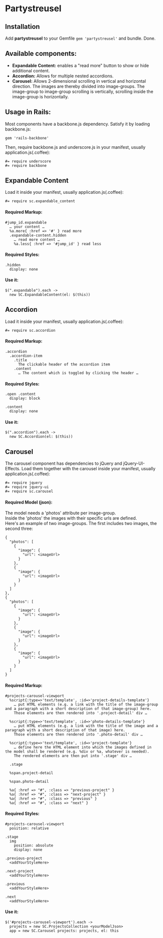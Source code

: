 # Partystreusel

## Installation
Add **partystreusel** to your Gemfile `gem 'partystreusel'` and bundle. Done.

## Available components:
  * **Expandable Content:** enables a "read more" button to show or hide additional content.
  * **Accordion:** Allows for multiple nested accordions.
  * **Carousel:** Allows 2-dimensional scrolling in vertical and horizontal direction. The images are thereby divided into image-groups. The image-group to image-group scrolling is vertically, scrolling inside the image-group is horizontally.

## Usage in Rails:
Most components have a backbone.js dependency. Satisfy it by loading backbone.js:

    gem 'rails-backbone'

Then, require backbone.js and underscore.js in your manifest, usually application.js(.coffee):

    #= require underscore
    #= require backbone

## Expandable Content

Load it inside your manifest, usually application.js(.coffee):

    #= require sc.expandable_content

#### Required Markup:

    #jump_id.expandable
      … your content …
      %a.more{ :href => '#' } read more
      .expandable-content.hidden
        … read more content …
        %a.less{ :href => '#jump_id' } read less

#### Required Styles:

    .hidden
      display: none

#### Use it:

    $(".expandable").each ->
      new SC.ExpandableContent(el: $(this))

## Accordion

Load it inside your manifest, usually application.js(.coffee):

    #= require sc.accordion

#### Required Markup:

    .accordion
      .accordion-item
        .title
          The clickable header of the accordion item
        .content
          … The content which is toggled by clicking the header …

#### Required Styles:

    .open .content
      display: block

    .content
      display: none

#### Use it:

    $(".accordion").each ->
      new SC.Accordion(el: $(this))

## Carousel

The carousel component has dependencies to jQuery and jQuery-UI-Effects.
Load them together with the carousel inside your manifest, usually application.js(.coffee):

    #= require jquery
    #= require jquery-ui
    #= require sc.carousel

#### Required Model (json):

The model needs a 'photos' attribute per image-group.<br />
Inside the 'photos' the images with their specific urls are defined.<br />
Here's an example of two image-groups. The first includes two images, the second three:

    {
      "photos": [
        {
          "image": {
            "url": <imageUrl>
          }
        }, 
        {
          "image": {
            "url": <imageUrl>
          }
        }
      ]
    }, 
    {
      "photos": [
        {
          "image": {
            "url": <imageUrl>
          }
        }, 
        {
          "image": {
            "url": <imageUrl>
          }
        },
        {
          "image": {
            "url": <imageUrl>
          }
        }
      ]
    }

#### Required Markup:

    #projects-carousel-viewport
      %script{:type=>'text/template', :id=>'project-details-template'}
        … put HTML elements (e.g. a link with the title of the image-group and a paragraph with a short description of that image-group) here.
        Those elements are then rendered into '.project-detail' div …

      %script{:type=>'text/template', :id=>'photo-details-template'}
        … put HTML elements (e.g. a link with the title of the image and a paragraph with a short description of that image) here.
        Those elements are then rendered into '.photo-detail' div …

      %script{:type=>'text/template', :id=>'project-template'}
        … define here the HTML element into which the images defined in the model shall be rendered (e.g. %div or %a, whatever is needed).
        The rendered elements are then put into '.stage' div …

      .stage
      
      %span.project-detail

      %span.photo-detail

      %a{ :href => "#", :class => "previous-project" }
      %a{ :href => "#", :class => "next-project" }
      %a{ :href => "#", :class => "previous" }
      %a{ :href => "#", :class => "next" }

#### Required Styles:
    
    #projects-carousel-viewport
      position: relative

    .stage
      img
        position: absolute
        display: none

    .previous-project
      <addYourStyleHere>

    .next-project
      <addYourStyleHere>

    .previous
      <addYourStyleHere>

    .next
      <addYourStyleHere>

#### Use it:

    $('#projects-carousel-viewport').each ->
      projects = new SC.ProjectsCollection <yourModelJson>
      app = new SC.Carousel projects: projects, el: this